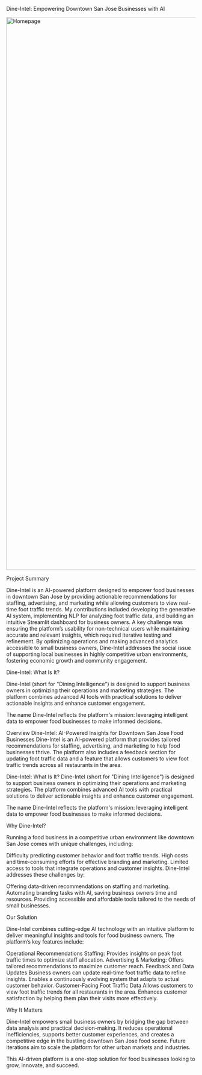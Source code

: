 Dine-Intel: Empowering Downtown San Jose Businesses with AI

<img width="1467" alt="Homepage" src="https://github.com/user-attachments/assets/096a98fc-1c28-4865-be2f-7ec23b860f00">


Project Summary

Dine-Intel is an AI-powered platform designed to empower food businesses in downtown San Jose by providing actionable recommendations for staffing, advertising, and marketing while allowing customers to view real-time foot traffic trends. My contributions included developing the generative AI system, implementing NLP for analyzing foot traffic data, and building an intuitive Streamlit dashboard for business owners. A key challenge was ensuring the platform’s usability for non-technical users while maintaining accurate and relevant insights, which required iterative testing and refinement. By optimizing operations and making advanced analytics accessible to small business owners, Dine-Intel addresses the social issue of supporting local businesses in highly competitive urban environments, fostering economic growth and community engagement.

Dine-Intel: What Is It?

Dine-Intel (short for "Dining Intelligence") is designed to support business owners in optimizing their operations and marketing strategies. The platform combines advanced AI tools with practical solutions to deliver actionable insights and enhance customer engagement.

The name Dine-Intel reflects the platform's mission: leveraging intelligent data to empower food businesses to make informed decisions.


Overview
Dine-Intel: AI-Powered Insights for Downtown San Jose Food Businesses
Dine-Intel is an AI-powered platform that provides tailored recommendations for staffing, advertising, and marketing to help food businesses thrive. The platform also includes a feedback section for updating foot traffic data and a feature that allows customers to view foot traffic trends across all restaurants in the area.

Dine-Intel: What Is It?
Dine-Intel (short for "Dining Intelligence") is designed to support business owners in optimizing their operations and marketing strategies. The platform combines advanced AI tools with practical solutions to deliver actionable insights and enhance customer engagement.

The name Dine-Intel reflects the platform's mission: leveraging intelligent data to empower food businesses to make informed decisions.

Why Dine-Intel?

Running a food business in a competitive urban environment like downtown San Jose comes with unique challenges, including:

Difficulty predicting customer behavior and foot traffic trends.
High costs and time-consuming efforts for effective branding and marketing.
Limited access to tools that integrate operations and customer insights.
Dine-Intel addresses these challenges by:

Offering data-driven recommendations on staffing and marketing.
Automating branding tasks with AI, saving business owners time and resources.
Providing accessible and affordable tools tailored to the needs of small businesses.

Our Solution

Dine-Intel combines cutting-edge AI technology with an intuitive platform to deliver meaningful insights and tools for food business owners. The platform’s key features include:

Operational Recommendations
Staffing: Provides insights on peak foot traffic times to optimize staff allocation.
Advertising & Marketing: Offers tailored recommendations to maximize customer reach.
Feedback and Data Updates
Business owners can update real-time foot traffic data to refine insights.
Enables a continuously evolving system that adapts to actual customer behavior.
Customer-Facing Foot Traffic Data
Allows customers to view foot traffic trends for all restaurants in the area.
Enhances customer satisfaction by helping them plan their visits more effectively.



Why It Matters

Dine-Intel empowers small business owners by bridging the gap between data analysis and practical decision-making. It reduces operational inefficiencies, supports better customer experiences, and creates a competitive edge in the bustling downtown San Jose food scene. Future iterations aim to scale the platform for other urban markets and industries.

This AI-driven platform is a one-stop solution for food businesses looking to grow, innovate, and succeed.



